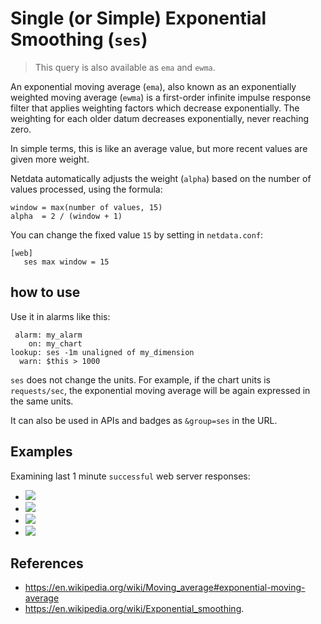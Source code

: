 <!--
title: "Single (or Simple) Exponential Smoothing (`ses`)"
sidebar_label: "Single (or Simple) Exponential Smoothing (`ses`)"
custom_edit_url: https://github.com/netdata/netdata/edit/master/web/api/queries/ses/README.md
learn_status: "Published"
learn_topic_type: "References"
learn_rel_path: "Developers/Web/Api/Queries"
-->

# Single (or Simple) Exponential Smoothing (`ses`)

> This query is also available as `ema` and `ewma`.

An exponential moving average (`ema`), also known as an exponentially weighted moving average (`ewma`)
is a first-order infinite impulse response filter that applies weighting factors which decrease
exponentially. The weighting for each older datum decreases exponentially, never reaching zero.

In simple terms, this is like an average value, but more recent values are given more weight.

Netdata automatically adjusts the weight (`alpha`) based on the number of values processed,
using the formula:

```
window = max(number of values, 15)
alpha  = 2 / (window + 1)
```

You can change the fixed value `15` by setting in `netdata.conf`:

```
[web]
   ses max window = 15
```

## how to use

Use it in alarms like this:

```
 alarm: my_alarm
    on: my_chart
lookup: ses -1m unaligned of my_dimension
  warn: $this > 1000
```

`ses` does not change the units. For example, if the chart units is `requests/sec`, the exponential
moving average will be again expressed in the same units. 

It can also be used in APIs and badges as `&group=ses` in the URL.

## Examples

Examining last 1 minute `successful` web server responses:

-   ![](https://registry.my-netdata.io/api/v1/badge.svg?chart=web_log_nginx.response_statuses&options=unaligned&dimensions=success&group=min&after=-60&label=min)
-   ![](https://registry.my-netdata.io/api/v1/badge.svg?chart=web_log_nginx.response_statuses&options=unaligned&dimensions=success&group=average&after=-60&label=average&value_color=yellow)
-   ![](https://registry.my-netdata.io/api/v1/badge.svg?chart=web_log_nginx.response_statuses&options=unaligned&dimensions=success&group=ses&after=-60&label=single+exponential+smoothing&value_color=orange)
-   ![](https://registry.my-netdata.io/api/v1/badge.svg?chart=web_log_nginx.response_statuses&options=unaligned&dimensions=success&group=max&after=-60&label=max)

## References

-   <https://en.wikipedia.org/wiki/Moving_average#exponential-moving-average>
-   <https://en.wikipedia.org/wiki/Exponential_smoothing>.


